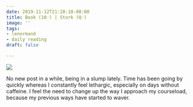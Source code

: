 ```yaml
---
date: 2019-11-12T21:28:18-08:00
title: Book (10♢) | Stork (Q♡)
image: ''
tags:
- lenormand
- daily reading
draft: false

---
```

![](/images/bstk.jpg)

No new post in a while, being in a slump lately. Time has been going by quickly whereas I constantly feel lethargic, especially on days without caffeine. I feel the need to change up the way I approach my courseload, because my previous ways have started to waver.